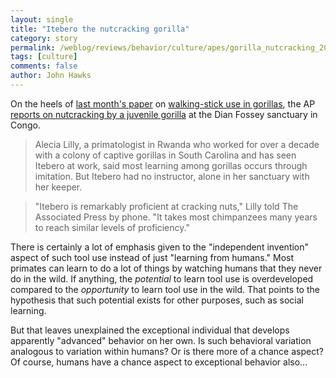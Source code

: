 ```yaml
---
layout: single 
title: "Itebero the nutcracking gorilla" 
category: story
permalink: /weblog/reviews/behavior/culture/apes/gorilla_nutcracking_2005.html
tags: [culture] 
comments: false 
author: John Hawks 
---
```



<p>
On the heels of <a href="http://biology.plosjournals.org/perlserv/?request=get-document&doi=10.1371/journal.pbio.0030380">last month's paper</a> on <a href="weblog/reviews/behavior/culture/apes/gorilla_tool_use_2005.html">walking-stick use in gorillas</a>, the AP <a href="http://news.yahoo.com/s/ap/20051018/ap_on_sc/nutcracking_gorilla;_ylt=Am9NDw0cfFbJZ3E7GaY.0NCs0NUE;_ylu=X3oDMTA3ODdxdHBhBHNlYwM5NjQ-">reports on nutcracking by a juvenile gorilla</a> at the Dian Fossey sanctuary in Congo. 
</p>

<blockquote>Alecia Lilly, a primatologist in Rwanda who worked for over a decade with a colony of captive gorillas in South Carolina and has seen Itebero at work, said most learning among gorillas occurs through imitation. But Itebero had no instructor, alone in her sanctuary with her keeper.</blockquote>

<blockquote>"Itebero is remarkably proficient at cracking nuts," Lilly told The Associated Press by phone. "It takes most chimpanzees many years to reach similar levels of proficiency."</blockquote>

<p>
There is certainly a lot of emphasis given to the "independent invention" aspect of such tool use instead of just "learning from humans." Most primates can learn to do a lot of things by watching humans that they  never do in the wild. If anything, the <I>potential</i> to learn tool use is overdeveloped compared to the <i>opportunity</i> to learn tool use in the wild. That points to the hypothesis that such potential exists for other purposes, such as social learning. 
</p>

<p>
But that leaves unexplained the exceptional individual that develops apparently "advanced" behavior on her own. Is such behavioral variation analogous to variation within humans? Or is there more of a chance aspect? Of course, humans have a chance aspect to exceptional behavior also...
</p>


